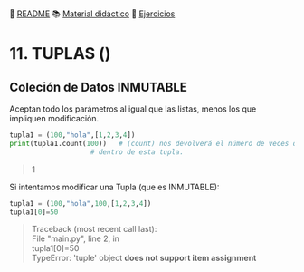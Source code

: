 :page_with_curl: [README](../README.md) :books: [Material didáctico](/documentation/indicedocu.md) :pencil: [Ejercicios](/tests/indicetests.md)

# 11. TUPLAS () 
## Coleción de Datos INMUTABLE

Aceptan todo los parámetros al igual que las listas, menos los que impliquen modificación.

````python
tupla1 = (100,"hola",[1,2,3,4])
print(tupla1.count(100))   # (count) nos devolverá el número de veces que aparece el número 100
                    # dentro de esta tupla.
````
>1

Si intentamos modificar una Tupla (que es INMUTABLE):

````python
tupla1 = (100,"hola",100,[1,2,3,4])
tupla1[0]=50
````
>Traceback (most recent call last):  
  File "main.py", line 2, in <module>  
    tupla1[0]=50  
TypeError: 'tuple' object **does not support item assignment**